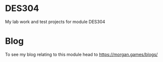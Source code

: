 # DES304
My lab work and test projects for module DES304
# Blog
To see my blog relating to this module head to https://morgan.games/blogs/
